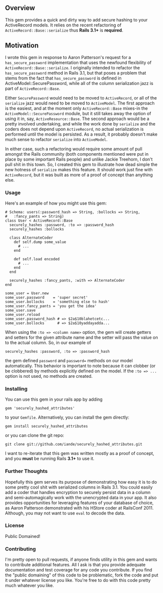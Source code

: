 ## Overview

This gem provides a quick and dirty way to add secure hashing to your
ActiveRecord models.  It relies on the recent refactoring of
`ActiveRecord::Base::serialize` thus **Rails 3.1+** is **required**.

## Motivation

I wrote this gem in response to Aaron Patterson's request for a
`has_secure_password` implementation that uses the newfound flexibility of
`ActiveRecord::Base::serialize`.  I originally intended to refactor the
`has_secure_password` method in Rails 3.1, but that poses a problem that
stems from the fact that `has_secure_password` is defined in ActiveModel::SecurePassword,
while all of the column serialization jazz is part of `ActiveRecord::Base`.

Either `SecurePassword` would need to be moved to `ActiveRecord`, or all of
the `serialize` jazz would need to be moved to `ActiveModel`.  The first
approach is the easiest, and at the moment only `ActiveRecord::Base` mixes-in
the `ActiveModel::SecurePassword` module, but it still takes away the option
of using it in, say, `ActiveResource::Base`.  The second approach would be
a pretty involved undertaking, and while the work done by `serialize` and the
coders does not depend upon `ActiveRecord`, no actual serialization is
performed until the model is persisted.  As a result, it probably doesn't make
much sense to refactor `serialize` into `ActiveModel`.

In either case, such a refactoring would require some amount of pull amongst
the Rails community (both components mentioned were put in place by some
important Rails people) and unlike Jackie Treehorn, I don't pull shit in this
town.  So, I created this gem to illustrate how dead simple the new hotness
of `serialize` makes this feature.  It should work just fine with
`ActiveRecord`, but it was built as more of a proof of concept than anything
else.

### Usage

Here's an example of how you might use this gem:

    # Schema: users(:password_hash => String, :bollocks => String,
    #   :fancy_pants => String)
    class User < ActiveRecord::Base
      securely_hashes :password, :to => :password_hash
      securely_hashes :bollocks
    
      class AlternateCoder
        def self.dump some_value
          # ...
        end
      
        def self.load encoded
          # ...
        end
      end
    
      securely_hashes :fancy_pants, :with => AlternateCoder
    end

    some_user = User.new
    some_user.password    = 'super secret'
    some_user.bollocks    = 'something else to hash'
    some_user.fancy_pants = 'you get the idea'
    some_user.save
    some_user.reload
    some_user.password_hash # => $2a$10blahetcetc...
    some_user.bollocks      # => $2a$10yaddayadda...

When using the `:to => <column name>` option, the gem will create getters and
setters for the given attribute name and the setter will pass the value on
to the actual column.  So, in our example of

    securely_hashes :password, :to => :password_hash
    
the gem defined `password` and `password=` methods on our model automatically.
This behavior is important to note because it can clobber (or be clobbered) by
methods explicitly defined on the model. If the `:to => ...` option is not
used, no methods are created.

### Installing

You can use this gem in your rails app by adding

    gem 'securely_hashed_attributes'
    
to your `Gemfile`.  Alternatively, you can install the gem directly:

    gem install securely_hashed_attributes
    
or you can clone the git repo:

    git clone git://github.com/iande/securely_hashed_attributes.git

I want to re-iterate that this gem was written mostly as a proof of concept,
and you **must** be running Rails **3.1+** to use it.

### Further Thoughts

Hopefully this gem serves its purpose of demonstrating how easy it is to do
some pretty cool shit with serialized columns in Rails 3.1.  You could easily
add a coder that handles encryption to securely persist data in a column and
semi-automagically work with the unencrypted data in your app.  It also
provides opportunities for leveraging features of your database of choice, as
Aaron Patterson demonstrated with his HStore coder at RailsConf 2011.
Although, you may not want to use `eval` to decode the data.


### License

Public Domained!

### Contributing

I'm pretty open to pull requests, if anyone finds utility in this gem and
wants to contribute additional features.  All I ask is that you provide
adequate documentation and test coverage for any code you contribute.  If you
find the "public domaining" of this code to be problematic, fork the code
and put it under whatever license you like.  You're free to do with this code
pretty much whatever you like.
